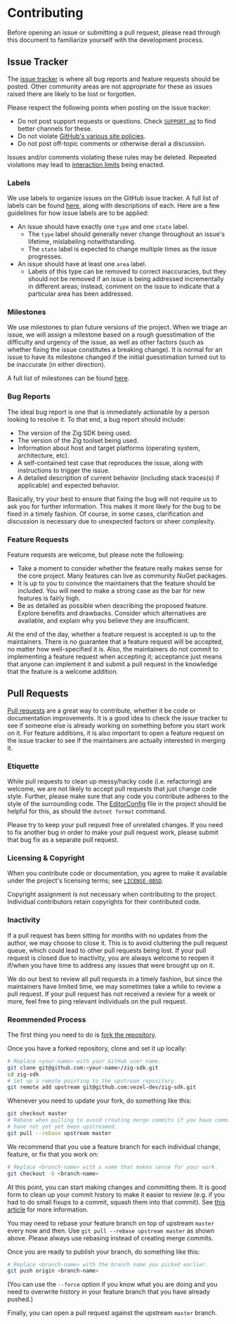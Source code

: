 # Contributing

Before opening an issue or submitting a pull request, please read through this
document to familiarize yourself with the development process.

## Issue Tracker

The [issue tracker](https://github.com/vezel-dev/zig-sdk/issues) is where all
bug reports and feature requests should be posted. Other community areas are not
appropriate for these as issues raised there are likely to be lost or forgotten.

Please respect the following points when posting on the issue tracker:

* Do not post support requests or questions. Check [`SUPPORT.md`](SUPPORT.md) to
  find better channels for these.
* Do not violate
  [GitHub's various site policies](https://docs.github.com/en/github/site-policy).
* Do not post off-topic comments or otherwise derail a discussion.

Issues and/or comments violating these rules may be deleted. Repeated violations
may lead to
[interaction limits](https://docs.github.com/en/communities/moderating-comments-and-conversations/limiting-interactions-in-your-repository)
being enacted.

### Labels

We use labels to organize issues on the GitHub issue tracker. A full list of
labels can be found [here](https://github.com/vezel-dev/zig-sdk/labels), along
with descriptions of each. Here are a few guidelines for how issue labels are to
be applied:

* An issue should have exactly one `type` and one `state` label.
    * The `type` label should generally never change throughout an issue's
      lifetime, mislabeling notwithstanding.
    * The `state` label is expected to change multiple times as the issue
      progresses.
* An issue should have at least one `area` label.
    * Labels of this type can be removed to correct inaccuracies, but they
      should not be removed if an issue is being addressed incrementally in
      different areas; instead, comment on the issue to indicate that a
      particular area has been addressed.

### Milestones

We use milestones to plan future versions of the project. When we triage an
issue, we will assign a milestone based on a rough guesstimation of the
difficulty and urgency of the issue, as well as other factors (such as whether
fixing the issue constitutes a breaking change). It is normal for an issue to
have its milestone changed if the initial guesstimation turned out to be
inaccurate (in either direction).

A full list of milestones can be found
[here](https://github.com/vezel-dev/zig-sdk/milestones).

### Bug Reports

The ideal bug report is one that is immediately actionable by a person looking
to resolve it. To that end, a bug report should include:

* The version of the Zig SDK being used.
* The version of the Zig toolset being used.
* Information about host and target platforms (operating system, architecture,
  etc).
* A self-contained test case that reproduces the issue, along with instructions
  to trigger the issue.
* A detailed description of current behavior (including stack traces(s) if
  applicable) and expected behavior.

Basically, try your best to ensure that fixing the bug will not require us to
ask you for further information. This makes it more likely for the bug to be
fixed in a timely fashion. Of course, in some cases, clarification and
discussion is necessary due to unexpected factors or sheer complexity.

### Feature Requests

Feature requests are welcome, but please note the following:

* Take a moment to consider whether the feature really makes sense for the core
  project. Many features can live as community NuGet packages.
* It is up to you to convince the maintainers that the feature should be
  included. You will need to make a strong case as the bar for new features is
  fairly high.
* Be as detailed as possible when describing the proposed feature. Explore
  benefits and drawbacks. Consider which alternatives are available, and explain
  why you believe they are insufficient.

At the end of the day, whether a feature request is accepted is up to the
maintainers. There is no guarantee that a feature request will be accepted, no
matter how well-specified it is. Also, the maintainers do not commit to
implementing a feature request when accepting it; acceptance just means that
anyone can implement it and submit a pull request in the knowledge that the
feature is a welcome addition.

## Pull Requests

[Pull requests](https://github.com/vezel-dev/zig-sdk/pulls) are a great way to
contribute, whether it be code or documentation improvements. It is a good idea
to check the issue tracker to see if someone else is already working on
something before you start work on it. For feature additions, it is also
important to open a feature request on the issue tracker to see if the
maintainers are actually interested in merging it.

### Etiquette

While pull requests to clean up messy/hacky code (i.e. refactoring) are welcome,
we are not likely to accept pull requests that just change code style. Further,
please make sure that any code you contribute adheres to the style of the
surrounding code. The [EditorConfig](.editorconfig) file in the project should
be helpful for this, as should the `dotnet format` command.

Please try to keep your pull request free of unrelated changes. If you need to
fix another bug in order to make your pull request work, please submit that bug
fix as a separate pull request.

### Licensing & Copyright

When you contribute code or documentation, you agree to make it available under
the project's licensing terms; see [`LICENSE-0BSD`](LICENSE-0BSD).

Copyright assignment is not necessary when contributing to the project.
Individual contributors retain copyrights for their contributed code.

### Inactivity

If a pull request has been sitting for months with no updates from the author,
we may choose to close it. This is to avoid cluttering the pull request queue,
which could lead to other pull requests being lost. If your pull request is
closed due to inactivity, you are always welcome to reopen it if/when you have
time to address any issues that were brought up on it.

We do our best to review all pull requests in a timely fashion, but since the
maintainers have limited time, we may sometimes take a while to review a pull
request. If your pull request has not received a review for a week or more, feel
free to ping relevant individuals on the pull request.

### Reommended Process

The first thing you need to do is
[fork the repository](https://docs.github.com/en/get-started/quickstart/fork-a-repo).

Once you have a forked repository, clone and set it up locally:

```bash
# Replace <your-name> with your GitHub user name.
git clone git@github.com:<your-name>/zig-sdk.git
cd zig-sdk
# Set up a remote pointing to the upstream repository.
git remote add upstream git@github.com:vezel-dev/zig-sdk.git
```

Whenever you need to update your fork, do something like this:

```bash
git checkout master
# Rebase when pulling to avoid creating merge commits if you have commits that
# have not yet yet been upstreamed.
git pull --rebase upstream master
```

We recommend that you use a feature branch for each individual change, feature,
or fix that you work on:

```bash
# Replace <branch-name> with a name that makes sense for your work.
git checkout -b <branch-name>
```

At this point, you can start making changes and committing them. It is good form
to clean up your commit history to make it easier to review (e.g. if you had to
do small fixups to a commit, squash them into that commit). See
[this article](https://docs.github.com/en/get-started/using-git/about-git-rebase)
for more information.

You may need to rebase your feature branch on top of upstream `master` every now
and then. Use `git pull --rebase upstream master` as shown above. Please always
use rebasing instead of creating merge commits.

Once you are ready to publish your branch, do something like this:

```bash
# Replace <branch-name> with the branch name you picked earlier.
git push origin <branch-name>
```

(You can use the `--force` option if you know what you are doing and you need to
overwrite history in your feature branch that you have already pushed.)

Finally, you can open a pull request against the upstream `master` branch.
